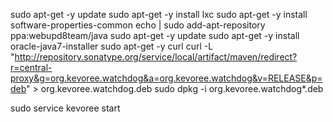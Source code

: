 sudo apt-get -y update
sudo apt-get -y install lxc
sudo apt-get -y install software-properties-common
echo | sudo add-apt-repository ppa:webupd8team/java
sudo apt-get -y update
sudo apt-get -y install oracle-java7-installer
sudo apt-get -y curl
curl -L "http://repository.sonatype.org/service/local/artifact/maven/redirect?r=central-proxy&g=org.kevoree.watchdog&a=org.kevoree.watchdog&v=RELEASE&p=deb" > org.kevoree.watchdog.deb
sudo dpkg -i org.kevoree.watchdog*.deb


sudo service kevoree start